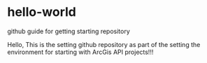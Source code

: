 # hello-world
github guide for getting starting repository

Hello,
This is the setting github repository as part of the setting the environment for starting with ArcGis API projects!!!
